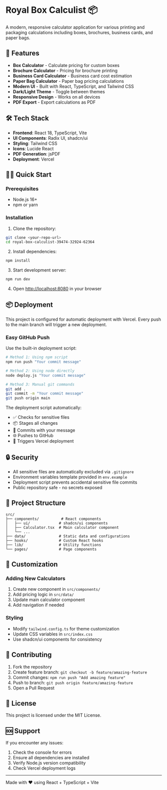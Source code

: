 # Royal Box Calculist 📦

A modern, responsive calculator application for various printing and packaging calculations including boxes, brochures, business cards, and paper bags.

## 🚀 Features

- **Box Calculator** - Calculate pricing for custom boxes
- **Brochure Calculator** - Pricing for brochure printing
- **Business Card Calculator** - Business card cost estimation
- **Paper Bag Calculator** - Paper bag pricing calculations
- **Modern UI** - Built with React, TypeScript, and Tailwind CSS
- **Dark/Light Theme** - Toggle between themes
- **Responsive Design** - Works on all devices
- **PDF Export** - Export calculations as PDF

## 🛠️ Tech Stack

- **Frontend**: React 18, TypeScript, Vite
- **UI Components**: Radix UI, shadcn/ui
- **Styling**: Tailwind CSS
- **Icons**: Lucide React
- **PDF Generation**: jsPDF
- **Deployment**: Vercel

## 🏃‍♂️ Quick Start

### Prerequisites
- Node.js 16+ 
- npm or yarn

### Installation

1. Clone the repository:
```bash
git clone <your-repo-url>
cd royal-box-calculist-39474-32924-62364
```

2. Install dependencies:
```bash
npm install
```

3. Start development server:
```bash
npm run dev
```

4. Open [http://localhost:8080](http://localhost:8080) in your browser

## 📦 Deployment

This project is configured for automatic deployment with Vercel. Every push to the main branch will trigger a new deployment.

### Easy GitHub Push

Use the built-in deployment script:

```bash
# Method 1: Using npm script
npm run push "Your commit message"

# Method 2: Using node directly  
node deploy.js "Your commit message"

# Method 3: Manual git commands
git add .
git commit -m "Your commit message"
git push origin main
```

The deployment script automatically:
- ✅ Checks for sensitive files
- 📦 Stages all changes
- 💾 Commits with your message
- 🌐 Pushes to GitHub
- 🚀 Triggers Vercel deployment

## 🔒 Security

- All sensitive files are automatically excluded via `.gitignore`
- Environment variables template provided in `env.example`
- Deployment script prevents accidental sensitive file commits
- Public repository safe - no secrets exposed

## 📁 Project Structure

```
src/
├── components/          # React components
│   ├── ui/             # shadcn/ui components
│   ├── Calculator.tsx  # Main calculator component
│   └── ...
├── data/               # Static data and configurations
├── hooks/              # Custom React hooks
├── lib/                # Utility functions
└── pages/              # Page components
```

## 🎨 Customization

### Adding New Calculators
1. Create new component in `src/components/`
2. Add pricing logic in `src/data/`
3. Update main calculator component
4. Add navigation if needed

### Styling
- Modify `tailwind.config.ts` for theme customization
- Update CSS variables in `src/index.css`
- Use shadcn/ui components for consistency

## 🤝 Contributing

1. Fork the repository
2. Create feature branch: `git checkout -b feature/amazing-feature`
3. Commit changes: `npm run push "Add amazing feature"`
4. Push to branch: `git push origin feature/amazing-feature`
5. Open a Pull Request

## 📄 License

This project is licensed under the MIT License.

## 🆘 Support

If you encounter any issues:
1. Check the console for errors
2. Ensure all dependencies are installed
3. Verify Node.js version compatibility
4. Check Vercel deployment logs

---

Made with ❤️ using React + TypeScript + Vite